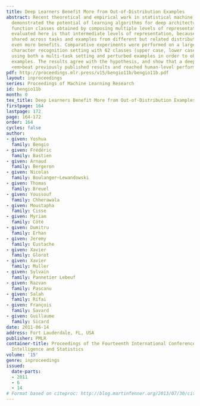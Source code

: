 ```yaml
---
title: Deep Learners Benefit More from Out-of-Distribution Examples
abstract: Recent theoretical and empirical work in statistical machine learning has
  demonstrated the potential of learning algorithms for deep architectures, i.e.,
  function classes obtained by composing multiple levels of representation. The hypothesis
  evaluated here is that intermediate levels of representation, because they can be
  shared across tasks and examples from different but related distributions, can yield
  even more benefits. Comparative experiments were performed on a large-scale handwritten
  character recognition setting with 62 classes (upper case, lower case, digits),
  using both a multi-task setting and perturbed examples in order to obtain out-of-distribution
  examples. The results agree with the hypothesis, and show that a deep learner did
  <em>beat previously published results and reached human-level performance</em>.
pdf: http://proceedings.mlr.press/v15/bengio11b/bengio11b.pdf
layout: inproceedings
series: Proceedings of Machine Learning Research
id: bengio11b
month: 0
tex_title: Deep Learners Benefit More from Out-of-Distribution Examples
firstpage: 164
lastpage: 172
page: 164-172
order: 164
cycles: false
author:
- given: Yoshua
  family: Bengio
- given: Frédéric
  family: Bastien
- given: Arnaud
  family: Bergeron
- given: Nicolas
  family: Boulanger–Lewandowski
- given: Thomas
  family: Breuel
- given: Youssouf
  family: Chherawala
- given: Moustapha
  family: Cisse
- given: Myriam
  family: Côté
- given: Dumitru
  family: Erhan
- given: Jeremy
  family: Eustache
- given: Xavier
  family: Glorot
- given: Xavier
  family: Muller
- given: Sylvain 
  family: Pannetier Lebeuf
- given: Razvan
  family: Pascanu
- given: Salah
  family: Rifai
- given: François
  family: Savard
- given: Guillaume
  family: Sicard
date: 2011-06-14
address: Fort Lauderdale, FL, USA
publisher: PMLR
container-title: Proceedings of the Fourteenth International Conference on Artificial
  Intelligence and Statistics
volume: '15'
genre: inproceedings
issued:
  date-parts:
  - 2011
  - 6
  - 14
# Format based on citeproc: http://blog.martinfenner.org/2013/07/30/citeproc-yaml-for-bibliographies/
---
```

